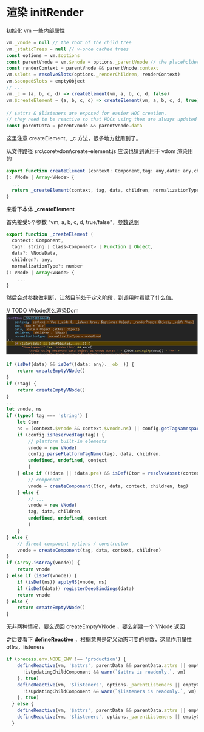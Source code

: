 <!-- vue_learn--init初始化 渲染 -->

# 渲染 initRender
初始化 vm 一些内部属性
````js
vm._vnode = null // the root of the child tree
vm._staticTrees = null // v-once cached trees
const options = vm.$options
const parentVnode = vm.$vnode = options._parentVnode // the placeholder node in parent tree
const renderContext = parentVnode && parentVnode.context
vm.$slots = resolveSlots(options._renderChildren, renderContext)
vm.$scopedSlots = emptyObject
// ...
vm._c = (a, b, c, d) => createElement(vm, a, b, c, d, false)
vm.$createElement = (a, b, c, d) => createElement(vm, a, b, c, d, true)

// $attrs & $listeners are exposed for easier HOC creation.
// they need to be reactive so that HOCs using them are always updated
const parentData = parentVnode && parentVnode.data
````
这里注意 createElement、_c 方法，很多地方就用到了。

从文件路径 src\core\vdom\create-element.js 应该也猜到适用于 vdom 渲染用的
````js
export function createElement (context: Component,tag: any,data: any,children: any,normalizationType: any,alwaysNormalize: boolean
): VNode | Array<VNode> {
  ...
  return _createElement(context, tag, data, children, normalizationType)
}
````

来看下本体 **_createElement**

首先接受5个参数 "vm, a, b, c, d, true/false"，[参数说明](./imgs/createElement.png)

<!-- https://cn.vuejs.org/v2/guide/render-function.html#createElement-%E5%8F%82%E6%95%B0 -->
````js
export function _createElement (
  context: Component,
  tag?: string | Class<Component> | Function | Object,
  data?: VNodeData,
  children?: any,
  normalizationType?: number
): VNode | Array<VNode> {
    ...
}
````

然后会对参数做判断，让然目前处于定义阶段，到调用时看赋了什么值。

// TODO VNode怎么渲染Dom
![先大致看下](https://github.com/eminoda/myBlog/blob/master/read_note/vue_learn/imgs/createElement.png?raw=true)

````js
if (isDef(data) && isDef((data: any).__ob__)) {
    return createEmptyVNode()
}
if (!tag) {
    return createEmptyVNode()
}
...
let vnode, ns
if (typeof tag === 'string') {
    let Ctor
    ns = (context.$vnode && context.$vnode.ns) || config.getTagNamespace(tag)
    if (config.isReservedTag(tag)) {
        // platform built-in elements
        vnode = new VNode(
        config.parsePlatformTagName(tag), data, children,
        undefined, undefined, context
        )
    } else if ((!data || !data.pre) && isDef(Ctor = resolveAsset(context.$options, 'components', tag))) {
        // component
        vnode = createComponent(Ctor, data, context, children, tag)
    } else {
        // ...
        vnode = new VNode(
        tag, data, children,
        undefined, undefined, context
        )
    }
} else {
    // direct component options / constructor
    vnode = createComponent(tag, data, context, children)
}
if (Array.isArray(vnode)) {
    return vnode
} else if (isDef(vnode)) {
    if (isDef(ns)) applyNS(vnode, ns)
    if (isDef(data)) registerDeepBindings(data)
    return vnode
} else {
    return createEmptyVNode()
}
````

无非两种情况，要么返回 createEmptyVNode ，要么新建一个 VNode 返回

之后要看下 **defineReactive** ，根据意思是定义动态可变的参数，这里作用属性 $attrs，$listeners
````js
if (process.env.NODE_ENV !== 'production') {
    defineReactive(vm, '$attrs', parentData && parentData.attrs || emptyObject, () => {
      !isUpdatingChildComponent && warn(`$attrs is readonly.`, vm)
    }, true)
    defineReactive(vm, '$listeners', options._parentListeners || emptyObject, () => {
      !isUpdatingChildComponent && warn(`$listeners is readonly.`, vm)
    }, true)
  } else {
    defineReactive(vm, '$attrs', parentData && parentData.attrs || emptyObject, null, true)
    defineReactive(vm, '$listeners', options._parentListeners || emptyObject, null, true)
  }
````